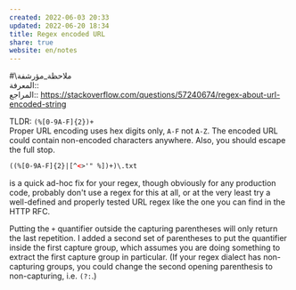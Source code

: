 ```yaml
---  
created: 2022-06-03 20:33  
updated: 2022-06-20 18:34  
title: Regex encoded URL  
share: true  
website: en/notes  
---  
```

  
#\ملاحظة_مؤرشفة  
المعرفة:: [](Regex)  
المراجع:: https://stackoverflow.com/questions/57240674/regex-about-url-encoded-string  
  
TLDR: `(%[0-9A-F]{2})+`  
Proper URL encoding uses hex digits only, `A-F` not `A-Z`. The encoded URL could contain non-encoded characters anywhere. Also, you should escape the full stop.  
  
```xml  
((%[0-9A-F]{2}|[^<>'" %])+)\.txt  
```  
  
is a quick ad-hoc fix for your regex, though obviously for any production code, probably don't use a regex for this at all, or at the very least try a well-defined and properly tested URL regex like the one you can find in the HTTP RFC.  
  
Putting the `+` quantifier outside the capturing parentheses will only return the last repetition. I added a second set of parentheses to put the quantifier inside the first capture group, which assumes you are doing something to extract the first capture group in particular. (If your regex dialect has non-capturing groups, you could change the second opening parenthesis to non-capturing, i.e. `(?:`.)  
